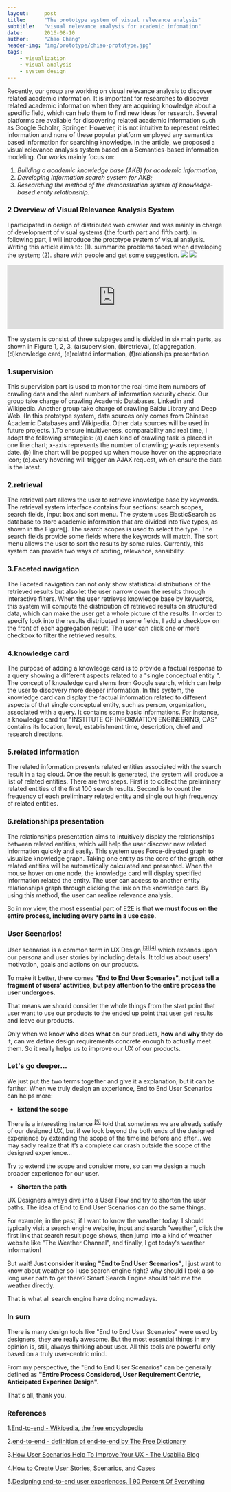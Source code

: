 ```yaml
---
layout:     post
title:      "The prototype system of visual relevance analysis"
subtitle:   "visual relevance analysis for academic infomation"
date:       2016-08-10
author:     "Zhao Chang"
header-img: "img/prototype/chiao-prototype.jpg"
tags:
    - visualization
    - visual analysis
    - system design
---
```



Recently, our group are working on visual relevance analysis to discover related academic information. It is important for researches to discover related academic information when they are acquiring knowledge about a specific field, which can help them to find new ideas for research. Several platforms are available for discovering related academic information such as Google Scholar, Springer. However, it is not intuitive to represent related information and none of these popular platform employed any semantics based information for searching knowledge. In the article, we proposed a visual relevance analysis system based on a Semantics-based information modeling. Our works mainly focus on:

1.    *Building a academic knowledge base (AKB) for academic information;*
2.    *Developing Information search system for AKB;*
3.    *Researching the method of the demonstration system of knowledge-based entity relationship.*

### 2 Overview of Visual Relevance Analysis System







I participated in design of distributed web crawler and was mainly in charge of  development of visual systems (the fourth part and fifth part). In following part, I will introduce the prototype system of visual analysis. Writing this article aims to: (1). summarize problems faced when developing the system; (2). share with people and get some suggestion.
<a href="/img/prototype/chiao-index.png" target="\_blank" title="Click to see the big picture "><img src='/img/prototype/chiao-index-thumb.png' /></a>
<a href="/img/prototype/chiao-search.jpg" target="\_blank" title="Click to see the big picture "><img src='/img/prototype/chiao-search-thumb.png' /></a>
<iframe src="http://www.baidu.com " width="100%" frameborder="no" border="0"></iframe>

The system is consist of three subpages and is divided in six main parts, as shown in Figure 1, 2, 3, (a)supervision, (b)retrieval, (c)aggregation, (d)knowledge card, (e)related information, (f)relationships presentation

### 1.supervision

This supervision part is used to monitor the real-time item numbers of crawling data and the alert numbers of information security check. Our group take charge of crawling Academic Databases, Linkedin and Wikipedia. Another group take charge of crawling Baidu Library and Deep Web. (In this prototype system, data sources only comes from Chinese Academic Databases and Wikipedia. Other data sources will be used in future projects. ).To ensure intuitiveness, comparability and  real time, I adopt the following strategies: (a) each kind of crawling task is placed in one line chart; x-axis represents the number of crawling; y-axis represents date. (b) line chart will be popped up when mouse hover on the appropriate icon;   (c).every hovering will trigger an AJAX request, which ensure the data is the latest.

### 2.retrieval

The retrieval part allows the user to retrieve knowledge base by  keywords. The retrieval system interface contains four sections: search scopes, search fields, input box and sort  menu. The system uses ElasticSearch as database to store academic information that are divided  into five types, as shown in the Figure[].  The search scopes is used to select the type. The search fields provide some fields where the keywords will match. The sort menu allows the user to sort the results by some rules. Currently, this system can provide two ways of sorting, relevance, sensibility.

### 3.Faceted navigation

The Faceted navigation  can not only show statistical distributions of the retrieved results but also let the user narrow down the results  through interactive filters.  When the user  retrieves knowledge base by  keywords, this system will compute the distribution of  retrieved results on structured data, which can make the user get a whole picture of the results. In order to specify look into the results distributed in some  fields, I add a checkbox on the front of each aggregation result. The user can click one or more checkbox to filter the retrieved results.

### 4.knowledge card

The purpose of adding a knowledge card is to provide a factual response to a query showing a different aspects related to  a "single conceptual entity ".  The concept of knowledge card stems from Google search, which can help the user to discovery more deeper information.  In this system, the knowledge card can display the factual information related to different aspects of  that single conceptual entity, such as person, organization,  associated with a query.  It contains some basic informations. For instance, a knowledge card for "INSTITUTE OF INFORMATION ENGINEERING, CAS" contains its location, level, establishment time, description, chief and research directions.

### 5.related information

The related information presents related entities associated with the search result in a tag cloud. Once the result is generated, the system will produce a list of related entities. There are two steps. First is to collect the preliminary related entities of the first 100 search results. Second is to count the frequency of each preliminary related entity and  single out high frequency of related entities.

### 6.relationships presentation

The relationships presentation aims to intuitively display  the relationships between related entities, which will help the user discover new related information quickly and easily.   This system uses Force-directed graph to visualize knowledge graph.  Taking one entity as the core of the graph, other related entities will be automatically calculated and presented. When the mouse hover on one node, the knowledge card will display specified information related the entity. The user can access to another entity relationships graph through clicking the link on the knowledge card. By using this method, the user can realize relevance analysis.


So in my view, the most essential part of E2E is that **we must focus on the entire process, including every parts in a use case.**


### User Scenarios!

User scenarios is a common term in UX Design,<sup>[[3]](#ref3)</sup><sup>[[4]](#ref4)</sup> which expands upon our persona and user stories by including details. It told us about users' motivation, goals and actions on our products.

To make it better, there comes **"End to End User Scenarios", not just tell a fragment of users' activities, but pay attention to the entire process the user undergoes.**

That means we should consider the whole things from the start point that user want to use our products to the ended up point that user get results and leave our products.

Only when we know **who** does **what** on our products, **how** and **why** they do it, can we define design requirements concrete enough to actually meet them. So it really helps us to improve our UX of our products.


### Let's go deeper...

We just put the two terms together and give it a explanation, but it can be farther. When we truly design an experience, End to End User Scenarios can helps more:

* **Extend the scope**

There is a interesting instance <sup>[[5]](#ref5)</sup> told that sometimes we are already satisfy of our designed UX, but if we look beyond the both ends of the designed experience by extending the scope of the timeline before and after… we may sadly realize that it’s a complete car crash outside the scope of the designed experience...  

Try to extend the scope and consider more, so can we design a much broader experience for our user.

* **Shorten the path**

UX Designers always dive into a User Flow and try to shorten the user paths. The idea of End to End User Scenarios can do the same things.

For example, in the past, if I want to know the weather today. I should typically visit a search engine website, input and search "weather", click the first link that search result page shows, then jump into a kind of weather website like "The Weather Channel", and finally, I got today's weather information!

But wait! **Just consider it using "End to End User Scenarios"**, I just want to know about weather so I use search engine right? why should I took a so long user path to get there? Smart Search Engine should told me the weather directly.

That is what all search engine have doing nowadays.


### In sum

There is many design tools like "End to End User Scenarios" were used by designers, they are really awesome. But the most essential things in my opinion is, still, always thinking about user. All this tools are powerful only based on a truly user-centric mind.

From my perspective, the "End to End User Scenarios" can be generally defined as **"Entire Process Considered, User Requirement Centric, Anticipated Experince Design".**



That's all, thank you.

### References

1.<a id="ref1">[End-to-end - Wikipedia, the free encyclopedia](http://en.wikipedia.org/wiki/End-to-end)</a>

2.<a id="ref2">[end-to-end - definition of end-to-end by The Free Dictionary](http://www.thefreedictionary.com/end-to-end)</a>

3.<a id="ref3">[How User Scenarios Help To Improve Your UX - The Usabilla Blog](http://blog.usabilla.com/how-user-scenarios-help-to-improve-your-ux/)</a>

4.<a id="ref4">[How to Create User Stories, Scenarios, and Cases](https://www.newfangled.com/how-to-tell-the-users-story/)</a>

5.<a id="ref5">[Designing end-to-end user experiences. | 90 Percent Of Everything](http://www.90percentofeverything.com/2008/11/11/designing-end-to-end-user-experiences/)</a>
